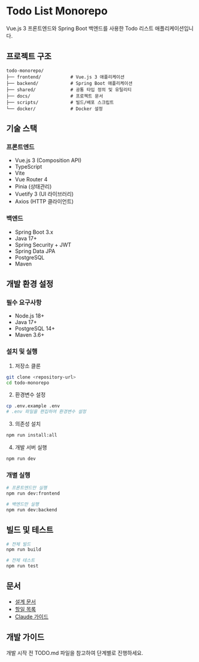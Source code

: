 # Todo List Monorepo

Vue.js 3 프론트엔드와 Spring Boot 백엔드를 사용한 Todo 리스트 애플리케이션입니다.

## 프로젝트 구조

```
todo-monorepo/
├── frontend/           # Vue.js 3 애플리케이션
├── backend/            # Spring Boot 애플리케이션  
├── shared/             # 공통 타입 정의 및 유틸리티
├── docs/               # 프로젝트 문서
├── scripts/            # 빌드/배포 스크립트
└── docker/             # Docker 설정
```

## 기술 스택

### 프론트엔드
- Vue.js 3 (Composition API)
- TypeScript
- Vite
- Vue Router 4
- Pinia (상태관리)
- Vuetify 3 (UI 라이브러리)
- Axios (HTTP 클라이언트)

### 백엔드  
- Spring Boot 3.x
- Java 17+
- Spring Security + JWT
- Spring Data JPA
- PostgreSQL
- Maven

## 개발 환경 설정

### 필수 요구사항
- Node.js 18+
- Java 17+
- PostgreSQL 14+
- Maven 3.6+

### 설치 및 실행

1. 저장소 클론
```bash
git clone <repository-url>
cd todo-monorepo
```

2. 환경변수 설정
```bash
cp .env.example .env
# .env 파일을 편집하여 환경변수 설정
```

3. 의존성 설치
```bash
npm run install:all
```

4. 개발 서버 실행
```bash
npm run dev
```

### 개별 실행
```bash
# 프론트엔드만 실행
npm run dev:frontend

# 백엔드만 실행  
npm run dev:backend
```

## 빌드 및 테스트

```bash
# 전체 빌드
npm run build

# 전체 테스트
npm run test
```

## 문서

- [설계 문서](PROJECT_DESIGN.md)
- [할일 목록](TODO.md)
- [Claude 가이드](CLAUDE.md)

## 개발 가이드

개발 시작 전 TODO.md 파일을 참고하여 단계별로 진행하세요.